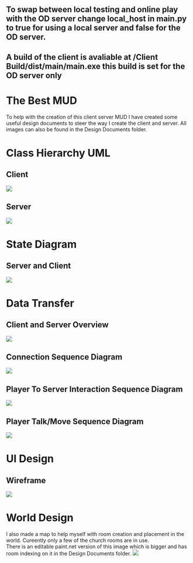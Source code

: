 ## To swap between local testing and online play with the OD server change local_host in __main__.py to true for using a local server and false for the OD server.

## A build of the client is avaliable at /Client Build/dist/__main__/__main__.exe this build is set for the OD server only

# The Best MUD

To help with the creation of this client server MUD I have created some useful design documents to steer the way I create the client and server. All images can also be found in the Design Documents folder.
 
# Class Hierarchy UML
## Client  
![](https://github.com/HoaxShark/comp260-server/blob/master/Design%20Documents/Client%20Class%20UML.png?raw=true)  
## Server  
![](https://github.com/HoaxShark/comp260-server/blob/master/Design%20Documents/Server%20Class%20UML.png?raw=true)  
 
# State Diagram  
## Server and Client  
![](https://github.com/HoaxShark/comp260-server/blob/master/Design%20Documents/State%20Diagram.png?raw=true) 

# Data Transfer  
## Client and Server Overview  
![](https://github.com/HoaxShark/comp260-server/blob/master/Design%20Documents/Client-Server%20Data%20Transmission%20Diagram.png?raw=true)

## Connection Sequence Diagram
![](https://github.com/HoaxShark/comp260-server/blob/master/Design%20Documents/Connection%20Sequence%20Diagram.png?raw=true)

## Player To Server Interaction Sequence Diagram
![](https://github.com/HoaxShark/comp260-server/blob/master/Design%20Documents/Player-World%20Interaction%20Sequence%20Diagram.png?raw=true)

## Player Talk/Move Sequence Diagram
![](https://github.com/HoaxShark/comp260-server/blob/master/Design%20Documents/Client%20to%20Client%20Sequence%20Diagram.png?raw=true)

# UI Design
## Wireframe
![](https://github.com/HoaxShark/comp260-server/blob/master/Design%20Documents/UI%20Wireframe.png?raw=true)

# World Design
I also made a map to help myself with room creation and placement in the world. Cureently only a few of the church rooms are in use.  
There is an editable paint.net version of this image which is bigger and has room indexing on it in the Design Documents folder.
![](https://github.com/HoaxShark/comp260-server/blob/master/Design%20Documents/mapImage.PNG?raw=true)
